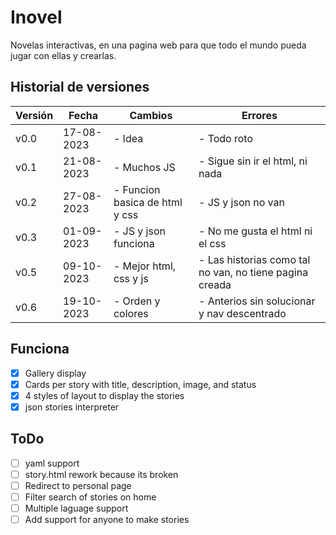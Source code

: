 # Inovel

Novelas interactivas, en una pagina web para que todo el mundo pueda jugar con ellas y crearlas.

## Historial de versiones

| Versión | Fecha      | Cambios                        | Errores                                                 |
| ------- | ---------- | ------------------------------ | ------------------------------------------------------- |
| v0.0    | 17-08-2023 | - Idea                         | - Todo roto                                             |
| v0.1    | 21-08-2023 | - Muchos JS                    | - Sigue sin ir el html, ni nada                         |
| v0.2    | 27-08-2023 | - Funcion basica de html y css | - JS y json no van                                      |
| v0.3    | 01-09-2023 | - JS y json funciona           | - No me gusta el html ni el css                         |
| v0.5    | 09-10-2023 | - Mejor html, css y js         | - Las historias como tal no van, no tiene pagina creada |
| v0.6    | 19-10-2023 | - Orden y colores              | - Anterios sin solucionar y nav descentrado             |

## Funciona

- [x] Gallery display
- [x] Cards per story with title, description, image, and status
- [x] 4 styles of layout to display the stories
- [x] json stories  interpreter

## ToDo

- [ ] yaml support
- [ ] story.html rework because its broken
- [ ] Redirect to personal page
- [ ] Filter search of stories on home
- [ ] Multiple laguage support
- [ ] Add support for anyone to make stories
